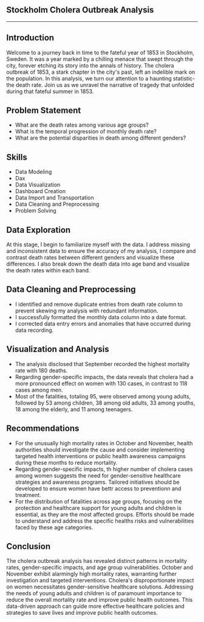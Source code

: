 ## Stockholm Cholera Outbreak Analysis


****
## Introduction
Welcome to a journey back in time to the fateful year of 1853 in Stockholm, Sweden. It was a year marked by a chilling menace that swept through the city, forever etching its story into the annals of history. The cholera outbreak of 1853, a stark chapter in the city's past, left an indelible mark on the population. In this analysis, we turn our attention to a haunting statistic- the death rate. Join us as we unravel the narrative of tragedy that unfolded during that fateful summer in 1853.

## Problem Statement
- What are the death rates among various age groups?
- What is the temporal progression of monthly death rate?
- What are the potential disparities in death among different genders?


## Skills

 - Data Modeling
 - Dax
 - Data Visualization
 - Dashboard Creation
 - Data Import and Transportation
 - Data Cleaning and Preprocessing
 - Problem Solving

## Data Exploration
At this stage, I begin to familiarize myself with the data. I address missing and inconsistent data to ensure the accuracy of my analysis, I compare and contrast death rates between different genders and visualize these differences. I also break down the death data into age band and visualize the death rates within each band.


## Data Cleaning and Preprocessing
- I identified and remove duplicate entries from death rate column to prevent skewing my analysis with redundant information.
- I successfully formatted the monthly data column into a date format.
- I corrected data entry errors and anomalies that have occurred during data recording.

  
## Visualization and Analysis
- The analysis disclosed that September recorded the highest mortality rate with 180 deaths.
- Regarding gender-specific impacts, the data reveals that cholera had a more pronounced effect on women with 130 cases, in contrast to 118 cases among men.
- Most of the fatalities, totaling 95, were observed among young adults, followed by 53 among children, 38 among old adults, 33 among youths, 18 among the elderly, and 11 among 
  teenagers.
  
## Recommendations
- For the unusually high mortality rates in October and November, health authorities should investigate the cause and consider implementing targeted health interventions or public 
  health awareness campaigns during these months to reduce mortality.
- Regarding gender-specific impacts, th higher number of cholera cases among women suggests the need for gender-sensitive healthcare strategies and awareness programs. Tailored 
  initiatives should be developed to ensure women have bettr access to preventionn and treatment.
- For the distribution of fatalities across age groups, focusing on the protection and healthcare support for young adults and children is essential, as they are the most affected 
  groups. Efforts should be made to understand and address the specific healths risks and vulnerabilities faced by these age categories.

## Conclusion
The cholera outbreak analysis has revealed distinct patterns in mortality rates, gender-specific impacts, and age group vulnerabilities. October and November exhibit alarmingly high mortality rates, warranting further investigation and targeted interventions. 
Cholera's disproportionate impact on women necessitates gender-sensitive healthcare solutions. 
Addressing the needs of young adults and children is of paramount importance to reduce the overall mortality rate and improve public health outcomes. 
This data-driven approach can guide more effective healthcare policies and strategies to save lives and improve public health outcomes.
